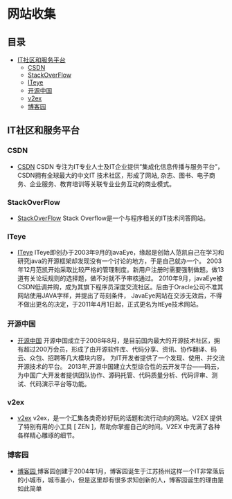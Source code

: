 网站收集
============================

## 目录

* [IT社区和服务平台](#IT社区和服务平台)
  * [CSDN](#CSDN)
  * [StackOverFlow](#StackOverFlow)
  * [ITeye](#ITeye)
  * [开源中国](#开源中国)
  * [v2ex](#v2ex)
  * [博客园 ](#博客园 )

## IT社区和服务平台

### CSDN
* [CSDN](http://www.csdn.net/)
	  CSDN 专注为IT专业人士及IT企业提供“集成化信息传播与服务平台”，CSDN拥有全球最大的中文IT
  技术社区，形成了网站, 杂志、图书、电子商务、企业服务、教育培训等关联专业业务互动的商业模式。
  
### StackOverFlow
* [StackOverFlow](https://stackoverflow.com/)
	 Stack Overflow是一个与程序相关的IT技术问答网站。
	 
### ITeye
* [ITeye](http://www.iteye.com/)
	   ITeye即创办于2003年9月的javaEye，缘起是创始人范凯自己在学习和研究java的开源框架却发现没有一个讨论的地方，于是自己就办一个。
	2003年12月范凯开始采取比较严格的管理制度。新用户注册时需要强制做题。做13道有关论坛规则的选择题，做不对就不予审核通过。 2010年9月，javaEye被CSDN低调并购，成为其旗下程序员深度交流社区。后由于Oracle公司不准其网站使用JAVA字样，并提出了苛刻条件，
	JavaEye网站在交涉无效后，不得不做出更名的决定，于2011年4月1日起，正式更名为ItEye技术网站。
	
### 开源中国
* [开源中国](http://www.oschina.net/)
	    开源中国成立于2008年8月，是目前国内最大的开源技术社区，拥有超过200万会员，形成了由开源软件库、代码分享、资讯、协作翻译、码云、众包、招聘等几大模块内容，
	为IT开发者提供了一个发现、使用、并交流开源技术的平台。
	2013年,开源中国建立大型综合性的云开发平台——码云，为中国广大开发者提供团队协作、源码托管、代码质量分析、代码评审、测试、代码演示平台等功能。
  
### v2ex
* [v2ex](https://www.v2ex.com/)
	 v2ex，是一个汇集各类奇妙好玩的话题和流行动向的网站。V2EX 提供了特别有用的小工具 [ ZEN ]，帮助你掌握自己的时间。V2EX 中充满了各种各样精心雕琢的细节。
	 
### 博客园 
* [博客园 ](http://www.cnblogs.com/)
	   博客园创建于2004年1月，博客园诞生于江苏扬州这样一个IT非常落后的小城市，城市虽小，但是这里却有很多求知创新的人，博客园诞生的理由是如此简单







